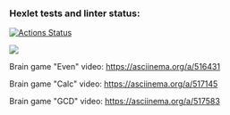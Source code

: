 ### Hexlet tests and linter status:
[![Actions Status](https://github.com/AnnaYellow/frontend-project-lvl1/workflows/hexlet-check/badge.svg)](https://github.com/AnnaYellow/frontend-project-lvl1/actions)

<a href="https://codeclimate.com/github/AnnaYellow/frontend-project-lvl1/maintainability"><img src="https://api.codeclimate.com/v1/badges/16e0fff382180952591d/maintainability" /></a>

Brain game "Even" video: https://asciinema.org/a/516431

Brain game "Calc" video: https://asciinema.org/a/517145

Brain game "GCD" video: https://asciinema.org/a/517583

